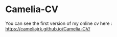 # Camelia-CV
You can see the first version of my online cv here : https://cameliajrk.github.io/Camelia-CV/
